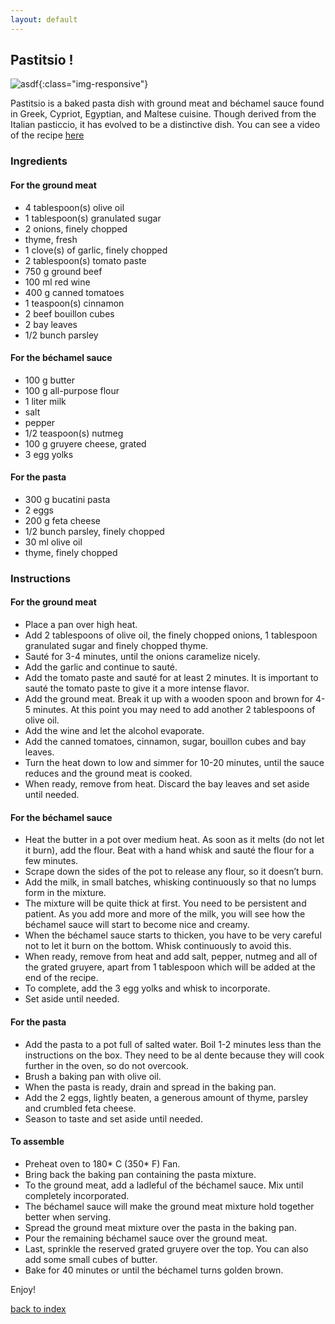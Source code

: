 ```yaml
---
layout: default
---
```


<!---
This is a comment. Note the triple dash to start, but double to end
-->

## Pastitsio !
<!---
Put your name or github username somewhere
Dimitrios Chamzas
-->
![asdf](https://www.google.com/search?q=pastitsio+akis&tbm=isch&sxsrf=ALeKk00llOtJTEkOw4Ys_shBl95OGzFjag:1617670554857&source=lnms&sa=X&ved=0ahUKEwiKqqS2tOjvAhWDVc0KHaK8AUwQ_AUIECgC&biw=1848&bih=1101&dpr=1#imgrc=LhievQITT7P8BM){:class="img-responsive"}



Pastitsio is a baked pasta dish with ground meat and béchamel sauce found in Greek, Cypriot, Egyptian, and Maltese cuisine. Though derived from the Italian pasticcio, it has evolved to be a distinctive dish.
You can see a video of the recipe [here](https://www.youtube.com/watch?v=FV2_ZI4PhMw&ab_channel=AkisPetretzikis)


### Ingredients
#### For the ground meat
- 4 tablespoon(s) olive oil
- 1 tablespoon(s) granulated sugar
- 2 onions, finely chopped
- thyme, fresh
- 1 clove(s) of garlic, finely chopped
- 2 tablespoon(s) tomato paste
- 750 g ground beef
- 100 ml red wine
- 400 g canned tomatoes
- 1 teaspoon(s) cinnamon
- 2 beef bouillon cubes
- 2 bay leaves
- 1/2 bunch parsley
#### For the béchamel sauce
- 100 g butter
- 100 g all-purpose flour
- 1 liter milk
- salt
- pepper
- 1/2 teaspoon(s) nutmeg
- 100 g gruyere cheese, grated
- 3 egg yolks
#### For the pasta
- 300 g bucatini pasta
- 2 eggs
- 200 g feta cheese
- 1/2 bunch parsley, finely chopped
- 30 ml olive oil
- thyme, finely chopped

### Instructions
#### For the ground meat
- Place a pan over high heat.
- Add 2 tablespoons of olive oil, the finely chopped onions, 1 tablespoon granulated sugar and finely chopped thyme.
- Sauté for 3-4 minutes, until the onions caramelize nicely.
- Add the garlic and continue to sauté.
- Add the tomato paste and sauté for at least 2 minutes. It is important to sauté the tomato paste to give it a more intense flavor.  
- Add the ground meat. Break it up with a wooden spoon and brown for 4-5 minutes. At this point you may need to add another 2 tablespoons of olive oil.
- Add the wine and let the alcohol evaporate.
- Add the canned tomatoes, cinnamon, sugar, bouillon cubes and bay leaves.
- Turn the heat down to low and simmer for 10-20 minutes, until the sauce reduces and the ground meat is cooked.
- When ready, remove from heat. Discard the bay leaves and set aside until needed.

#### For the béchamel sauce
- Heat the butter in a pot over medium heat. As soon as it melts (do not let it burn), add the flour. Beat with a hand whisk and sauté the flour for a few minutes.
- Scrape down the sides of the pot to release any flour, so it doesn’t burn.
- Add the milk, in small batches, whisking continuously so that no lumps form in the mixture.
- The mixture will be quite thick at first. You need to be persistent and patient.  As you add more and more of the milk, you will see how the béchamel sauce will start to become nice and creamy.
- When the béchamel sauce starts to thicken, you have to be very careful not to let it burn on the bottom. Whisk continuously to avoid this.
- When ready, remove from heat and add salt, pepper, nutmeg and all of the grated gruyere, apart from 1 tablespoon which will be added at the end of the recipe.
- To complete, add the 3 egg yolks and whisk to incorporate.
- Set aside until needed.

#### For the pasta
- Add the pasta to a pot full of salted water. Boil 1-2 minutes less than the instructions on the box. They need to be al dente because they will cook further in the oven, so do not overcook.
- Brush a baking pan with olive oil.
- When the pasta is ready, drain and spread in the baking pan.
- Add the 2 eggs, lightly beaten, a generous amount of thyme, parsley and crumbled feta cheese.
- Season to taste and set aside until needed.
#### To assemble
- Preheat oven to 180* C (350* F) Fan.
- Bring back the baking pan containing the pasta mixture.
- To the ground meat, add a ladleful of the béchamel sauce. Mix until completely incorporated.
- The béchamel sauce will make the ground meat mixture hold together better when serving.
- Spread the ground meat mixture over the pasta in the baking pan.
- Pour the remaining béchamel sauce over the ground meat.
- Last, sprinkle the reserved grated gruyere over the top. You can also add some small cubes of butter.
- Bake for 40 minutes or until the béchamel turns golden brown.




Enjoy!

<!--
Keep this link to return to the index
-->
[back to index](../)